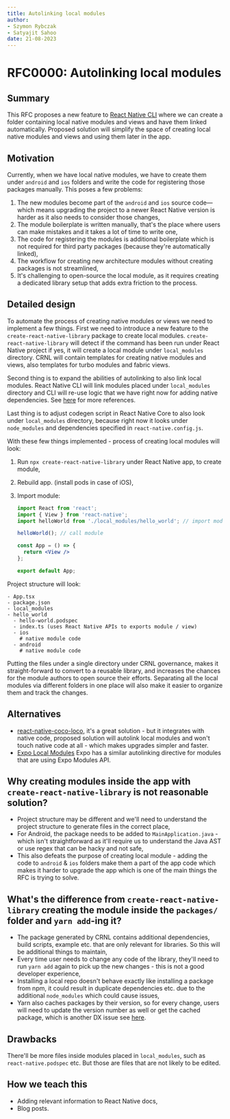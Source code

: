 ```yaml
---
title: Autolinking local modules
author:
- Szymon Rybczak
- Satyajit Sahoo
date: 21-08-2023
---
```


# RFC0000: Autolinking local modules

## Summary

This RFC proposes a new feature to [React Native CLI](https://github.com/react-native-community/cli/) where we can create a folder containing local native modules and views and have them linked automatically. Proposed solution will simplify the space of creating local native modules and views and using them later in the app.

## Motivation

Currently, when we have local native modules, we have to create them under `android` and `ios` folders and write the code for registering those packages manually. This poses a few problems:

1. The new modules become part of the `android` and `ios` source code—which means upgrading the project to a newer React Native version is harder as it also needs to consider those changes,
2. The module boilerplate is written manually, that's the place where users can make mistakes and it takes a lot of time to write one,
3. The code for registering the modules is additional boilerplate which is not required for third party packages (because they're automatically linked),
4. The workflow for creating new architecture modules without creating packages is not streamlined,
5. It's challenging to open-source the local module, as it requires creating a dedicated library setup that adds extra friction to the process.

## Detailed design

To automate the process of creating native modules or views we need to implement a few things.
First we need to introduce a new feature to the `create-react-native-library` package to create local modules. `create-react-native-library` will detect if the command has been run under React Native project if yes, it will create a local module under `local_modules` directory. CRNL will contain templates for creating native modules and views, also templates for turbo modules and fabric views.

Second thing is to expand the abilities of autolinking to also link local modules. React Native CLI will link modules placed under `local_modules` directory and CLI will re-use logic that we have right now for adding native dependencies. See [here](https://github.com/react-native-community/cli/blob/main/docs/dependencies.md) for more references.

Last thing is to adjust codegen script in React Native Core to also look under `local_modules` directory, because right now it looks under `node_modules` and dependencies specified in `react-native.config.js`.

With these few things implemented - process of creating local modules will look:

1. Run `npx create-react-native-library` under React Native app, to create module,
2. Rebuild app. (install pods in case of iOS),
3. Import module:

    ```jsx
    import React from 'react';
    import { View } from 'react-native';
    import helloWorld from './local_modules/hello_world'; // import module

    helloWorld(); // call module

    const App = () => {
      return <View />
    };

    export default App;
    ```

Project structure will look:

```
- App.tsx
- package.json
- local_modules
- hello_world
  - hello-world.podspec
  - index.ts (uses React Native APIs to exports module / view)
  - ios
    # native module code
  - android
    # native module code
```

Putting the files under a single directory under CRNL governance, makes it straight-forward to convert to a reusable library, and increases the chances for the module authors to open source their efforts. Separating all the local modules via different folders in one place will also make it easier to organize them and track the changes.

## Alternatives

- [react-native-coco-loco](https://github.com/jamonholmgren/react-native-colo-loco), it's a great solution - but it integrates with native code, proposed solution will autolink local modules and won't touch native code at all - which makes upgrades simpler and faster.
- [Expo Local Modules](https://docs.expo.dev/modules/get-started/#creating-the-local-expo-module) Expo has a similar autolinking directive for modules that are using Expo Modules API.

## Why creating modules inside the app with `create-react-native-library` is not reasonable solution?

- Project structure may be different and we'll need to understand the project structure to generate files in the correct place,
- For Android, the package needs to be added to `MainApplication.java` - which isn't straightforward as it'll require us to understand the Java AST or use regex that can be hacky and not safe,
- This also defeats the purpose of creating local module - adding the code to `android` & `ios` folders make them a part of the app code which makes it harder to upgrade the app which is one of the main things the RFC is trying to solve.

## What's the difference from `create-react-native-library` creating the module inside the `packages/` folder and `yarn add`-ing it?

- The package generated by CRNL contains additional dependencies, build scripts, example etc. that are only relevant for libraries. So this will be additional things to maintain,
- Every time user needs to change any code of the library, they'll need to run `yarn add` again to pick up the new changes - this is not a good developer experience,
- Installing a local repo doesn't behave exactly like installing a package from npm, it could result in duplicate dependencies etc. due to the additional `node_modules` which could cause issues,
- Yarn also caches packages by their version, so for every change, users will need to update the version number as well or get the cached package, which is another DX issue see [here](https://github.com/yarnpkg/yarn/issues/2165).

## Drawbacks

There'll be more files inside modules placed in `local_modules`, such as `react-native.podspec` etc. But those are files that are not likely to be edited.

## How we teach this

- Adding relevant information to React Native docs,
- Blog posts.
